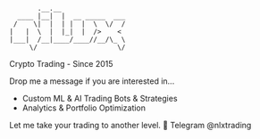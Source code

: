            .__.__                
      ____ |__|  |  __ _____  ___
     /    \|  |  | |  |  \  \/  /
    |   |  \  |  |_|  |  />    < 
    |___|  /__|____/____//__/\_ \
         \/                    \/
Crypto Trading - Since 2015

Drop me a message if you are interested in...
- Custom ML & AI Trading Bots & Strategies
- Analytics & Portfolio Optimization

Let me take your trading to another level.
🫡 Telegram @nlxtrading

<!--
**just-nilux/just-nilux** is a ✨ _special_ ✨ repository because its `README.md` (this file) appears on your GitHub profile.

Here are some ideas to get you started:

- 🔭 I’m currently working on ...
- 🌱 I’m currently learning ...
- 👯 I’m looking to collaborate on ...
- 🤔 I’m looking for help with ...
- 💬 Ask me about ...
- 📫 How to reach me: ...
- 😄 Pronouns: ...
- ⚡ Fun fact: ...
-->
